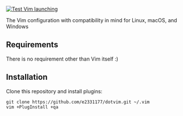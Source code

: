 [![Test Vim launching](https://github.com/e2331177/dotvim/actions/workflows/ci.yml/badge.svg)](https://github.com/e2331177/dotvim/actions/workflows/ci.yml)

The Vim configuration with compatibility in mind for Linux, macOS, and Windows

## Requirements

There is no requirement other than Vim itself :)

## Installation

Clone this repository and install plugins:

    git clone https://github.com/e2331177/dotvim.git ~/.vim
    vim +PlugInstall +qa
